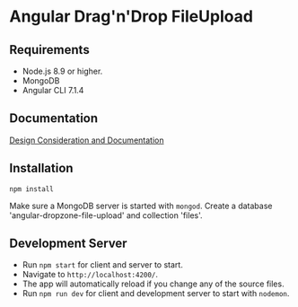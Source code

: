 # Angular Drag'n'Drop FileUpload

## Requirements

- Node.js 8.9 or higher.
- MongoDB
- Angular CLI 7.1.4

## Documentation

[Design Consideration and Documentation](https://docs.google.com/document/d/1G2lXH7wtoCh5COHEEINZX7VXWK4_QKUIoNL7O0TQGZM/edit?usp=sharing)

## Installation

`npm install`

Make sure a MongoDB server is started with `mongod`. Create a database 'angular-dropzone-file-upload' and collection 'files'.

## Development Server

- Run `npm start` for client and server to start.
- Navigate to `http://localhost:4200/`.
- The app will automatically reload if you change any of the source files.
- Run `npm run dev` for client and development server to start with `nodemon`.

